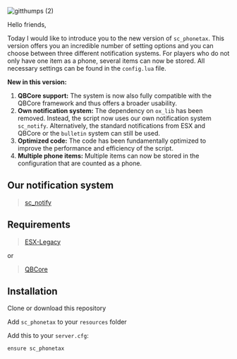 ![gitthumps (2)](https://github.com/user-attachments/assets/7c827984-b381-411d-be8f-245963ca9fec)

Hello friends,

Today I would like to introduce you to the new version of `sc_phonetax`. This version offers you an incredible number of setting options and you can choose between three different notification systems. For players who do not only have one item as a phone, several items can now be stored. All necessary settings can be found in the `config.lua` file.

**New in this version:**

1. **QBCore support:** The system is now also fully compatible with the QBCore framework and thus offers a broader usability.
2. **Own notification system:** The dependency on `ox_lib` has been removed. Instead, the script now uses our own notification system `sc_notify`. Alternatively, the standard notifications from ESX and QBCore or the `bulletin` system can still be used.
3. **Optimized code:** The code has been fundamentally optimized to improve the performance and efficiency of the script.
4. **Multiple phone items:** Multiple items can now be stored in the configuration that are counted as a phone.

## Our notification system

> [sc_notify](https://github.com/ScubeScripts/sc_notify)

## Requirements

> [ESX-Legacy](https://github.com/esx-framework/esx-legacy)

or

> [QBCore](https://github.com/qbcore-framework/qb-core)

## Installation
Clone or download this repository

Add `sc_phonetax` to your `resources` folder

Add this to your `server.cfg`:
```
ensure sc_phonetax 
```
